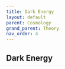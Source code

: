 ```yaml
---
title: Dark Energy
layout: default
parent: Cosmology
grand_parent: Theory
nav_order: 4
---
```


## Dark Energy
